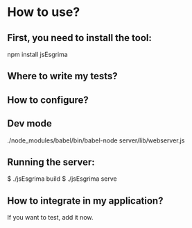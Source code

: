 # How to use?


## First, you need to install the tool:

npm install jsEsgrima


## Where to write my tests?


## How to configure?


## Dev mode

./node_modules/babel/bin/babel-node server/lib/webserver.js

## Running the server:

$ ./jsEsgrima build
$ ./jsEsgrima serve



## How to integrate in my application?

If you want to test, add it now.

<script src="http://localhost:9327/jsEsgrima.js">


